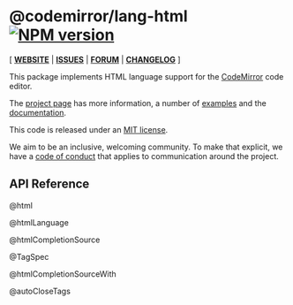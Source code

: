 <!-- NOTE: README.md is generated from src/README.md -->

# @codemirror/lang-html [![NPM version](https://img.shields.io/npm/v/@codemirror/lang-html.svg)](https://www.npmjs.org/package/@codemirror/lang-html)

[ [**WEBSITE**](https://codemirror.net/) | [**ISSUES**](https://github.com/codemirror/dev/issues) | [**FORUM**](https://discuss.codemirror.net/c/next/) | [**CHANGELOG**](https://github.com/codemirror/lang-html/blob/main/CHANGELOG.md) ]

This package implements HTML language support for the
[CodeMirror](https://codemirror.net/) code editor.

The [project page](https://codemirror.net/) has more information, a
number of [examples](https://codemirror.net/examples/) and the
[documentation](https://codemirror.net/docs/).

This code is released under an
[MIT license](https://github.com/codemirror/lang-html/tree/main/LICENSE).

We aim to be an inclusive, welcoming community. To make that explicit,
we have a [code of
conduct](http://contributor-covenant.org/version/1/1/0/) that applies
to communication around the project.

## API Reference

@html

@htmlLanguage

@htmlCompletionSource

@TagSpec

@htmlCompletionSourceWith

@autoCloseTags
